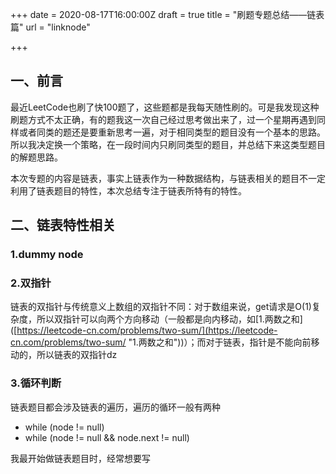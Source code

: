 +++
date = 2020-08-17T16:00:00Z
draft = true
title = "刷题专题总结——链表篇"
url = "linknode"

+++
## 一、前言

最近LeetCode也刷了快100题了，这些题都是我每天随性刷的。可是我发现这种刷题方式不太正确，有的题我这一次自己经过思考做出来了，过一个星期再遇到同样或者同类的题还是要重新思考一遍，对于相同类型的题目没有一个基本的思路。所以我决定换一个策略，在一段时间内只刷同类型的题目，并总结下来这类型题目的解题思路。

本次专题的内容是链表，事实上链表作为一种数据结构，与链表相关的题目不一定利用了链表题目的特性，本次总结专注于链表所特有的特性。

## 二、链表特性相关

### 1.dummy node

### 2.双指针

链表的双指针与传统意义上数组的双指针不同：对于数组来说，get请求是O(1)复杂度，所以双指针可以向两个方向移动（一般都是向内移动，如\[1.两数之和\]([https://leetcode-cn.com/problems/two-sum/](https://leetcode-cn.com/problems/two-sum/ "1.两数之和"))）；而对于链表，指针是不能向前移动的，所以链表的双指针dz

### 3.循环判断

链表题目都会涉及链表的遍历，遍历的循环一般有两种

* while (node != null)
* while (node != null && node.next != null)

我最开始做链表题目时，经常想要写